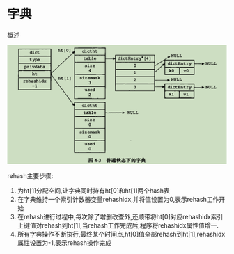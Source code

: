 # 字典

概述

![字典](https://raw.githubusercontent.com/xuke123/tuChuang/master/20200710231234.png)

rehash主要步骤:

1. 为ht[1]分配空间,让字典同时持有ht[0]和ht[1]两个hash表
2. 在字典维持一个索引计数器变量rehashidx,并将值设置为0,表示rehash工作开始
3. 在rehash进行过程中,每次除了增删改查外,还顺带将ht[0]对应rehashidx索引上键值对rehash到ht[1],当rehash工作完成后,程序将rehashidx属性值增一.
4. 所有字典操作不断执行,最终某个时间点,ht[0]值全部rehash到ht[1],rehashidx属性设置为-1,表示rehash操作完成